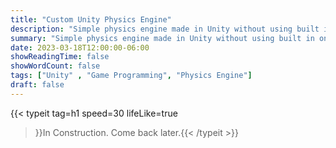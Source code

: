 ```yaml
---
title: "Custom Unity Physics Engine"
description: "Simple physics engine made in Unity without using built in ones."
summary: "Simple physics engine made in Unity without using built in ones."
date: 2023-03-18T12:00:00-06:00
showReadingTime: false
showWordCount: false
tags: ["Unity" , "Game Programming", "Physics Engine"]
draft: false
---
```


{{< typeit
    tag=h1
    speed=30
    lifeLike=true
 >}}In Construction. Come back later.{{< /typeit >}}